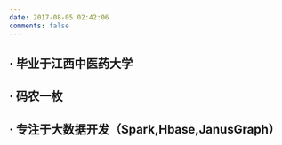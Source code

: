 ```yaml
---
date: 2017-08-05 02:42:06
comments: false
---
```

## · 毕业于江西中医药大学
## · 码农一枚
## · 专注于大数据开发（Spark,Hbase,JanusGraph）

